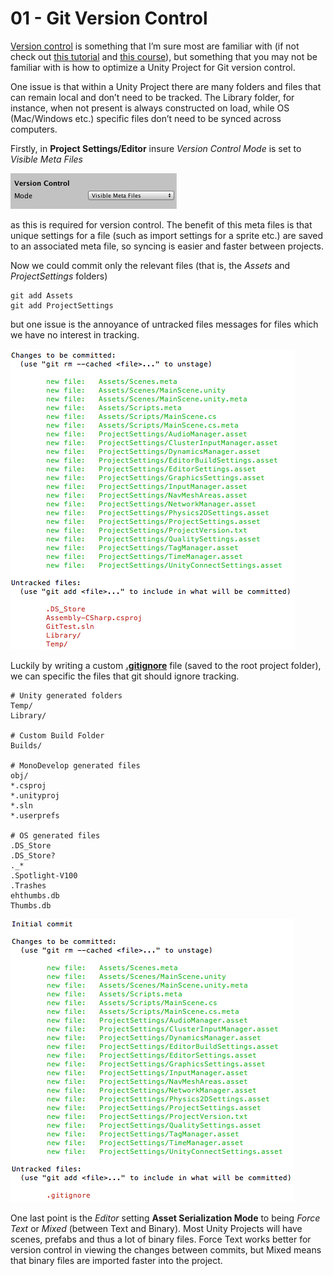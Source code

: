 # 01 - Git Version Control

<a href="https://en.wikipedia.org/wiki/Version_control">Version control</a> is something that I’m sure most are familiar with (if not check out <a href="https://try.github.io/levels/1/challenges/1">this tutorial</a> and <a href="https://www.codecademy.com/learn/learn-git">this course</a>), but something that you may not be familiar with is how to optimize a Unity Project for Git version control.

One issue is that within a Unity Project there are many folders and files that can remain local and don’t need to be tracked. The Library folder, for instance, when not present is always constructed on load, while OS (Mac/Windows etc.) specific files don’t need to be synced across computers.

Firstly, in <b>Project Settings/Editor</b> insure <i>Version Control Mode</i> is set to <i>Visible Meta Files</i>

![](images/gitVersionControl1.png)

as this is required for version control. The benefit of this meta files is that unique settings for a file (such as import settings for a sprite etc.) are saved to an associated meta file, so syncing is easier and faster between projects.

Now we could commit only the relevant files (that is, the <i>Assets</i> and <i>ProjectSettings</i> folders)
```
git add Assets
git add ProjectSettings
```
but one issue is the annoyance of untracked files messages for files which we have no interest in tracking.

![](images/gitVersionControl2.png)

Luckily by writing a custom <a href="https://gist.github.com/defuncart/3cb2946c591df61e9bf1c280d0611674"><b>.gitignore</b></a> file (saved to the root project folder), we can specific the files that git should ignore tracking.</p>

```
# Unity generated folders
Temp/
Library/

# Custom Build Folder
Builds/

# MonoDevelop generated files
obj/
*.csproj
*.unityproj
*.sln
*.userprefs

# OS generated files
.DS_Store
.DS_Store?
._*
.Spotlight-V100
.Trashes
ehthumbs.db
Thumbs.db
```

![](images/gitVersionControl3.png)

One last point is the <i>Editor</i> setting <b>Asset Serialization Mode</b> to being <i>Force Text</i> or <i>Mixed</i> (between Text and Binary). Most Unity Projects will have scenes, prefabs and thus a lot of binary files. Force Text works better for version control in viewing the changes between commits, but Mixed means that binary files are imported faster into the project.